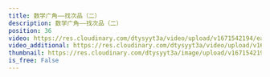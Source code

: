```yaml
---
title: 数学广角——找次品（二）
description: 数学广角——找次品（二）
position: 36
video: https://res.cloudinary.com/dtysyyt3a/video/upload/v1671542194/easymath/5年级下/08单元数学广角——找次品/vldivk0mcfts4v62mm9c.mp4
video_additional: https://res.cloudinary.com/dtysyyt3a/video/upload/v1671542210/easymath/5年级下/08单元数学广角——找次品/每课一题的解答视频/nrfzjwyxohea9i6n2p8r.mp4
thumbnail: https://res.cloudinary.com/dtysyyt3a/image/upload/v1671542196/easymath/5年级下/08单元数学广角——找次品/i2a41ts6gemzeszclsuj.png
is_free: False
---
```


